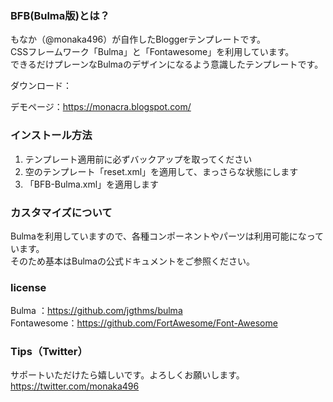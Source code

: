 ### BFB(Bulma版)とは？
もなか（@monaka496）が自作したBloggerテンプレートです。  
CSSフレームワーク「Bulma」と「Fontawesome」を利用しています。  
できるだけプレーンなBulmaのデザインになるよう意識したテンプレートです。  

ダウンロード： 
  
デモページ：https://monacra.blogspot.com/

### インストール方法
1. テンプレート適用前に必ずバックアップを取ってください
2. 空のテンプレート「reset.xml」を適用して、まっさらな状態にします
3. 「BFB-Bulma.xml」を適用します

### カスタマイズについて
Bulmaを利用していますので、各種コンポーネントやパーツは利用可能になっています。  
そのため基本はBulmaの公式ドキュメントをご参照ください。  

### license
Bulma      ：https://github.com/jgthms/bulma  
Fontawesome：https://github.com/FortAwesome/Font-Awesome

### Tips（Twitter）
サポートいただけたら嬉しいです。よろしくお願いします。  
https://twitter.com/monaka496
